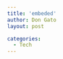 ```yaml
---
title: 'embeded'
author: Don Gato
layout: post

categories:
  - Tech
---
```



<div class="tagembed-widget" style="width:100%;height:100% bg-color:#fdf497;" data-widget-id="2137834" data-tags="false"  view-url="https://widget.tagembed.com/2137834"></div><script src="https://widget.c/embed.min.js" type="text/javascript"></script>
